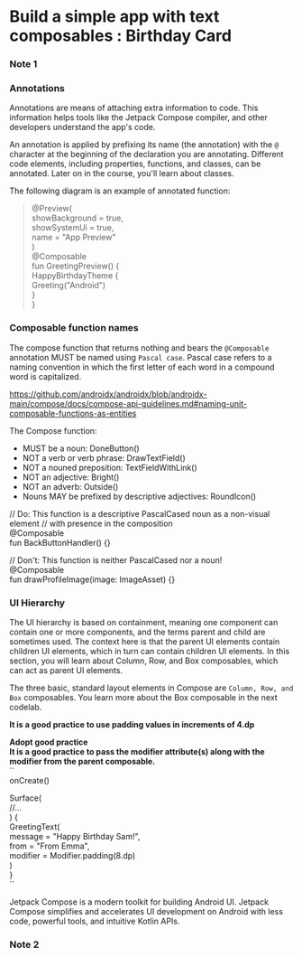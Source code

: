 # Build a simple app with text composables : Birthday Card

### Note 1
### Annotations
Annotations are means of attaching extra information to code. This information helps tools like the Jetpack Compose compiler, and other developers understand the app's code.

An annotation is applied by prefixing its name (the annotation) with the `@` character at the beginning of the declaration you are annotating. Different code elements, including properties, functions, and classes, can be annotated. Later on in the course, you'll learn about classes.

The following diagram is an example of annotated function:
> @Preview(  
showBackground = true,  
showSystemUi = true,  
name = "App Preview"  
)  
@Composable  
fun GreetingPreview() {  
     HappyBirthdayTheme {  
      Greeting("Android")  
     }  
}  
  

### Composable function names
The compose function that returns nothing and bears the `@Composable` annotation MUST be named using `Pascal case`. Pascal case refers to a naming convention in which the first letter of each word in a compound word is capitalized.

https://github.com/androidx/androidx/blob/androidx-main/compose/docs/compose-api-guidelines.md#naming-unit-composable-functions-as-entities

The Compose function:  
- MUST be a noun: DoneButton()  
- NOT a verb or verb phrase: DrawTextField()  
- NOT a nouned preposition: TextFieldWithLink()  
- NOT an adjective: Bright()  
- NOT an adverb: Outside()  
- Nouns MAY be prefixed by descriptive adjectives: RoundIcon()   


// Do: This function is a descriptive PascalCased noun as a non-visual element
// with presence in the composition  
@Composable  
fun BackButtonHandler() {}  

// Don't: This function is neither PascalCased nor a noun!  
@Composable  
fun drawProfileImage(image: ImageAsset) {}  


### UI Hierarchy
The UI hierarchy is based on containment, meaning one component can contain one or more components, and the terms parent and child are sometimes used. The context here is that the parent UI elements contain children UI elements, which in turn can contain children UI elements. In this section, you will learn about Column, Row, and Box composables, which can act as parent UI elements.  

The three basic, standard layout elements in Compose are `Column, Row, and Box` composables. You learn more about the Box composable in the next codelab.  


**It is a good practice to use padding values in increments of 4.dp**  

**Adopt good practice  
It is a good practice to pass the modifier attribute(s) along with the modifier from the parent composable.**  
``  
onCreate()    

  Surface(  
  //...  
  ) {  
    GreetingText(  
     message = "Happy Birthday Sam!",  
     from = "From Emma",  
     modifier = Modifier.padding(8.dp)  
    )  
  }  
``  


Jetpack Compose is a modern toolkit for building Android UI. Jetpack Compose simplifies and accelerates UI development on Android with less code, powerful tools, and intuitive Kotlin APIs.


### Note 2
